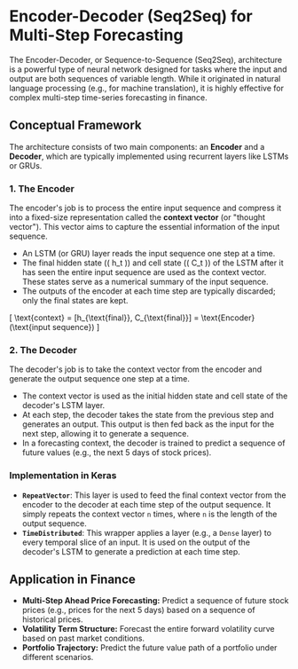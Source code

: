 # Encoder-Decoder (Seq2Seq) for Multi-Step Forecasting

The Encoder-Decoder, or Sequence-to-Sequence (Seq2Seq), architecture is a powerful type of neural network designed for tasks where the input and output are both sequences of variable length. While it originated in natural language processing (e.g., for machine translation), it is highly effective for complex multi-step time-series forecasting in finance.

## Conceptual Framework

The architecture consists of two main components: an **Encoder** and a **Decoder**, which are typically implemented using recurrent layers like LSTMs or GRUs.

### 1. The Encoder

The encoder's job is to process the entire input sequence and compress it into a fixed-size representation called the **context vector** (or "thought vector"). This vector aims to capture the essential information of the input sequence.

-   An LSTM (or GRU) layer reads the input sequence one step at a time.
-   The final hidden state (\( h_t \)) and cell state (\( C_t \)) of the LSTM after it has seen the entire input sequence are used as the context vector. These states serve as a numerical summary of the input sequence.
-   The outputs of the encoder at each time step are typically discarded; only the final states are kept.

\[ \text{context} = [h_{\text{final}}, C_{\text{final}}] = \text{Encoder}(\text{input sequence}) \]

### 2. The Decoder

The decoder's job is to take the context vector from the encoder and generate the output sequence one step at a time.

-   The context vector is used as the initial hidden state and cell state of the decoder's LSTM layer.
-   At each step, the decoder takes the state from the previous step and generates an output. This output is then fed back as the input for the next step, allowing it to generate a sequence.
-   In a forecasting context, the decoder is trained to predict a sequence of future values (e.g., the next 5 days of stock prices).

### Implementation in Keras

-   **`RepeatVector`**: This layer is used to feed the final context vector from the encoder to the decoder at each time step of the output sequence. It simply repeats the context vector `n` times, where `n` is the length of the output sequence.
-   **`TimeDistributed`**: This wrapper applies a layer (e.g., a `Dense` layer) to every temporal slice of an input. It is used on the output of the decoder's LSTM to generate a prediction at each time step.

## Application in Finance

-   **Multi-Step Ahead Price Forecasting:** Predict a sequence of future stock prices (e.g., prices for the next 5 days) based on a sequence of historical prices.
-   **Volatility Term Structure:** Forecast the entire forward volatility curve based on past market conditions.
-   **Portfolio Trajectory:** Predict the future value path of a portfolio under different scenarios.
